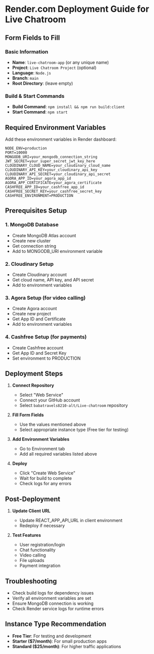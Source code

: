 # Render.com Deployment Guide for Live Chatroom

## Form Fields to Fill

### Basic Information
- **Name**: `live-chatroom-app` (or any unique name)
- **Project**: `Live Chatroom Project` (optional)
- **Language**: `Node.js`
- **Branch**: `main`
- **Root Directory**: (leave empty)

### Build & Start Commands
- **Build Command**: `npm install && npm run build:client`
- **Start Command**: `npm start`

## Required Environment Variables

Add these environment variables in Render dashboard:

```
NODE_ENV=production
PORT=10000
MONGODB_URI=your_mongodb_connection_string
JWT_SECRET=your_super_secret_jwt_key_here
CLOUDINARY_CLOUD_NAME=your_cloudinary_cloud_name
CLOUDINARY_API_KEY=your_cloudinary_api_key
CLOUDINARY_API_SECRET=your_cloudinary_api_secret
AGORA_APP_ID=your_agora_app_id
AGORA_APP_CERTIFICATE=your_agora_certificate
CASHFREE_APP_ID=your_cashfree_app_id
CASHFREE_SECRET_KEY=your_cashfree_secret_key
CASHFREE_ENVIRONMENT=PRODUCTION
```

## Prerequisites Setup

### 1. MongoDB Database
- Create MongoDB Atlas account
- Create new cluster
- Get connection string
- Add to MONGODB_URI environment variable

### 2. Cloudinary Setup
- Create Cloudinary account
- Get cloud name, API key, and API secret
- Add to environment variables

### 3. Agora Setup (for video calling)
- Create Agora account
- Create new project
- Get App ID and Certificate
- Add to environment variables

### 4. Cashfree Setup (for payments)
- Create Cashfree account
- Get App ID and Secret Key
- Set environment to PRODUCTION

## Deployment Steps

1. **Connect Repository**
   - Select "Web Service"
   - Connect your GitHub account
   - Select `babatravels8210-alt/Live-chatroom` repository

2. **Fill Form Fields**
   - Use the values mentioned above
   - Select appropriate instance type (Free tier for testing)

3. **Add Environment Variables**
   - Go to Environment tab
   - Add all required variables listed above

4. **Deploy**
   - Click "Create Web Service"
   - Wait for build to complete
   - Check logs for any errors

## Post-Deployment

1. **Update Client URL**
   - Update REACT_APP_API_URL in client environment
   - Redeploy if necessary

2. **Test Features**
   - User registration/login
   - Chat functionality
   - Video calling
   - File uploads
   - Payment integration

## Troubleshooting

- Check build logs for dependency issues
- Verify all environment variables are set
- Ensure MongoDB connection is working
- Check Render service logs for runtime errors

## Instance Type Recommendation

- **Free Tier**: For testing and development
- **Starter ($7/month)**: For small production apps
- **Standard ($25/month)**: For higher traffic applications